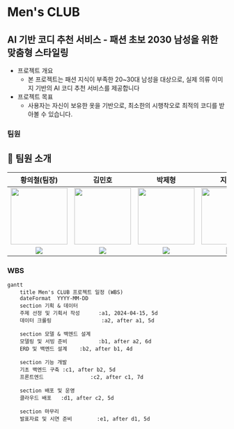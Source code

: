 # Men's CLUB 

## AI 기반 코디 추천 서비스 - 패션 초보 2030 남성을 위한 맞춤형 스타일링

- 프로젝트 개요
    - 본 프로젝트는 패션 지식이 부족한 20~30대 남성을 대상으로, 실제 의류 이미지 기반의 AI 코디 추천 서비스를 제공합니다
- 프로젝트 목표
    - 사용자는 자신이 보유한 옷을 기반으로, 최소한의 시행착오로 최적의 코디를 받아볼 수 있습니다.

### 팀원 

## 👥 팀원 소개

황의철(팀장)|김민호|박제형|지용욱|원예은
:-:|:-:|:-:|:-:|:-:
<img src='https://avatars.githubusercontent.com/u/109947779?s=70&v=4' width='130' height='130'>|<img src='https://avatars.githubusercontent.com/u/150321769?v=4' width='130' height='130'>|<img src='https://avatars.githubusercontent.com/u/192846476?v=4' width='130' height='130'>|<img src='https://avatars.githubusercontent.com/u/52349219?s=70&v=4' width='130' height='130'>|<img src='https://avatars.githubusercontent.com/u/127736621?s=70&v=4' width='130' height='130'>
<a href="https://github.com/UICHEOL-HWANG" target="_blank"><img src="https://img.shields.io/badge/GitHub-black?style=flat&logo=github&logoColor=white"/></a>|<a href="https://github.com/Kkaemii" target="_blank"><img src="https://img.shields.io/badge/GitHub-black?style=flat&logo=github&logoColor=white"/></a>|<a href="https://github.com/PJH-02" target="_blank"><img src="https://img.shields.io/badge/GitHub-black?style=flat&logo=github&logoColor=white"/></a>|<a href="https://github.com/GitSkyBlue" target="_blank"><img src="https://img.shields.io/badge/GitHub-black?style=flat&logo=github&logoColor=white"/></a>|<a href="https://github.com/yetk124" target="_blank"><img src="https://img.shields.io/badge/GitHub-black?style=flat&logo=github&logoColor=white"/></a>
<!-- 이메일 정보는 원하시면 추가 가능 -->


### WBS

```mermaid
gantt
    title Men's CLUB 프로젝트 일정 (WBS)
    dateFormat  YYYY-MM-DD
    section 기획 & 데이터
    주제 선정 및 기획서 작성      :a1, 2024-04-15, 5d
    데이터 크롤링                :a2, after a1, 5d

    section 모델 & 백엔드 설계
    모델링 및 서빙 준비          :b1, after a2, 6d
    ERD 및 백엔드 설계    :b2, after b1, 4d

    section 기능 개발
    기초 백엔드 구축 :c1, after b2, 5d
    프론트엔드               :c2, after c1, 7d

    section 배포 및 운영
    클라우드 배포   :d1, after c2, 5d

    section 마무리
    발표자료 및 시연 준비        :e1, after d1, 5d
```

<!--

**Here are some ideas to get you started:**

🙋‍♀️ A short introduction - what is your organization all about?
🌈 Contribution guidelines - how can the community get involved?
👩‍💻 Useful resources - where can the community find your docs? Is there anything else the community should know?
🍿 Fun facts - what does your team eat for breakfast?
🧙 Remember, you can do mighty things with the power of [Markdown](https://docs.github.com/github/writing-on-github/getting-started-with-writing-and-formatting-on-github/basic-writing-and-formatting-syntax)
-->
